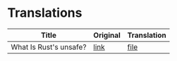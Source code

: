 # Translations

Title | Original | Translation
------|----------|-------------
What Is Rust's unsafe? | [link](https://nora.codes/post/what-is-rusts-unsafe/) | [file](../master/Rust/What-is-Rust's-unsafe.md)

<!-- TODO: Update table to include all articles -->
